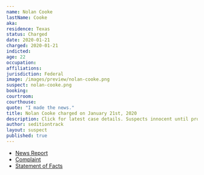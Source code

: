 ```yaml
---
name: Nolan Cooke
lastName: Cooke
aka:
residence: Texas
status: Charged
date: 2020-01-21
charged: 2020-01-21
indicted:
age: 22
occupation:
affiliations:
jurisdiction: Federal
image: /images/preview/nolan-cooke.png
suspect: nolan-cooke.png
booking:
courtroom:
courthouse:
quote: "I made the news."
title: Nolan Cooke charged on January 21st, 2020
description: Click for latest case details. Suspects innocent until proven guilty.
author: seditiontrack
layout: suspect
published: true
---
```

- [News Report](https://lawandcrime.com/u-s-capitol-siege/texas-man-brought-his-girlfriend-with-him-to-take-on-the-revolution-at-capitol-documented-it-all-on-social-media-and-was-arrested/)
- [Complaint](https://www.justice.gov/opa/page/file/1358231/download)
- [Statement of Facts](https://www.justice.gov/opa/page/file/1358226/download)
